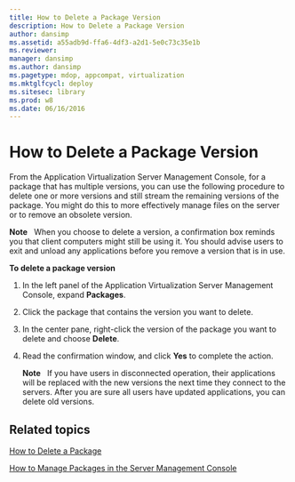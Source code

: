 ```yaml
---
title: How to Delete a Package Version
description: How to Delete a Package Version
author: dansimp
ms.assetid: a55adb9d-ffa6-4df3-a2d1-5e0c73c35e1b
ms.reviewer: 
manager: dansimp
ms.author: dansimp
ms.pagetype: mdop, appcompat, virtualization
ms.mktglfcycl: deploy
ms.sitesec: library
ms.prod: w8
ms.date: 06/16/2016
---
```



# How to Delete a Package Version


From the Application Virtualization Server Management Console, for a package that has multiple versions, you can use the following procedure to delete one or more versions and still stream the remaining versions of the package. You might do this to more effectively manage files on the server or to remove an obsolete version.

**Note**  
When you choose to delete a version, a confirmation box reminds you that client computers might still be using it. You should advise users to exit and unload any applications before you remove a version that is in use.

 

**To delete a package version**

1.  In the left panel of the Application Virtualization Server Management Console, expand **Packages**.

2.  Click the package that contains the version you want to delete.

3.  In the center pane, right-click the version of the package you want to delete and choose **Delete**.

4.  Read the confirmation window, and click **Yes** to complete the action.

    **Note**  
    If you have users in disconnected operation, their applications will be replaced with the new versions the next time they connect to the servers. After you are sure all users have updated applications, you can delete old versions.

     

## Related topics


[How to Delete a Package](how-to-delete-a-packageserver.md)

[How to Manage Packages in the Server Management Console](how-to-manage-packages-in-the-server-management-console.md)

 

 





